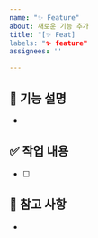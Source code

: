 ```yaml
---
name: "✨ Feature"
about: 새로운 기능 추가
title: "[✨ Feat]
labels: "✨ feature"
assignees: ''

---
```


## 📌 기능 설명
<!-- 어떤 기능을 추가하고 싶은지 작성해 주세요. -->
- 

## ✅ 작업 내용
<!-- 해야 할 작업 내용을 작성해 주세요. -->
- [ ] 

## 📝 참고 사항
<!-- 관련 이슈, 문서, 추가로 확인해야 할 사항이 있다면 작성해 주세요. -->
-
